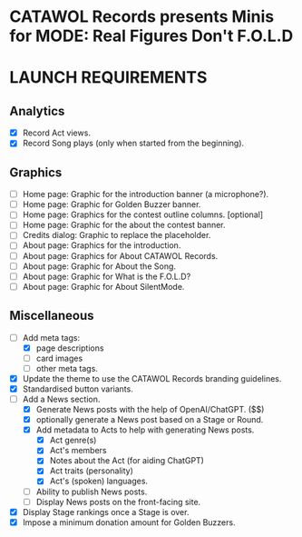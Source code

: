 # CATAWOL Records presents Minis for MODE: Real Figures Don't F.O.L.D
# LAUNCH REQUIREMENTS

## Analytics

- [x] Record Act views.
- [x] Record Song plays (only when started from the beginning).

## Graphics

- [ ] Home page: Graphic for the introduction banner (a microphone?).
- [ ] Home page: Graphic for Golden Buzzer banner.
- [ ] Home page: Graphics for the contest outline columns. [optional]
- [ ] Home page: Graphic for the about the contest banner.
- [ ] Credits dialog: Graphic to replace the placeholder.
- [ ] About page: Graphics for the introduction.
- [ ] About page: Graphics for About CATAWOL Records.
- [ ] About page: Graphic for About the Song.
- [ ] About page: Graphic for What is the F.O.L.D?
- [ ] About page: Graphic for About SilentMode.

## Miscellaneous

- [ ] Add meta tags:
    - [x] page descriptions
  - [ ] card images
  - [ ] other meta tags.
- [x] Update the theme to use the CATAWOL Records branding guidelines.
- [x] Standardised button variants.
- [ ] Add a News section.
    - [x] Generate News posts with the help of OpenAI/ChatGPT. ($$)
    - [x] optionally generate a News post based on a Stage or Round.
    - [x] Add metadata to Acts to help with generating News posts.
      - [x] Act genre(s)
      - [x] Act's members
      - [x] Notes about the Act (for aiding ChatGPT)
      - [x] Act traits (personality)
      - [x] Act's (spoken) languages.
    - [ ] Ability to publish News posts.
    - [ ] Display News posts on the front-facing site.
- [x] Display Stage rankings once a Stage is over.
- [x] Impose a minimum donation amount for Golden Buzzers.
